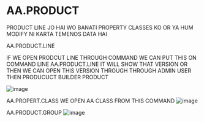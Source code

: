 # AA.PRODUCT


PRODUCT LINE JO HAI WO BANATI PROPERTY CLASSES KO OR YA HUM MODIFY NI KARTA TEMENOS DATA HAI

AA.PRODUCT.LINE

IF WE OPEN PRODCUT LINE THROUGH COMMAND WE CAN PUT THIS ON COMMAND LINE AA.PRODUCT.LINE IT WILL SHOW THAT VERSION OR THEN WE CAN OPEN THIS VERSION THROUGH THROUGH ADMIN USER
THEN PRODUCUCT BUILDER PRODUCT

![image](https://user-images.githubusercontent.com/40827670/229352876-a5d02046-96ef-405f-a7cc-b1e38a92db1f.png)

AA.PROPERT.CLASS
WE OPEN AA CLASS FROM THIS COMMAND
![image](https://user-images.githubusercontent.com/40827670/229353392-dbb43383-3770-488e-ac07-3df1d6f8e37f.png)


AA.PRODUCT.GROUP
![image](https://user-images.githubusercontent.com/40827670/229353782-f44f49f1-a6c7-40b4-ac70-224b5f2b758a.png)



